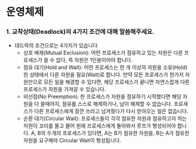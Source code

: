 # 운영체제



###  1. 교착상태(Deadlock)의 4가지 조건에 대해 말씀해주세요.

- 데드락의 조건으로는 4가지가 있습니다
  - 상호 배제(Mutual Exclusion): 어떤 프로세스가 점유하고 있는 자원은 다른 프로세스가 쓸 수 없다, 즉 자원은 1인용이어야 합니다.
  - 점유 대기(Hold and Wait): 어떤 프로세스는 한 개 이상의 자원을 소유(Hold)한 상태에서 다른 자원을 필요(Wait)로 합니다. 만약 모든 프로세스가 한가지 자원만으로 모든 일을 해결할 수 있다면, 해당 프로세스가 끝나면 자연스럽게 다른 프로세스가 자원을 가져갈 수 있습니다.
  - 비선점(No Preemption): 한 프로세스가 자원을 점유하기 시작했다면 해당 자원을 다 쓸때까지, 점유를 스스로 해제하거나, 남이 해제할 수 없습니다. 프로세스가 다른 프로세스에게 잠깐 쓰라고 넘겨줬다가 다시 받아오는 일은 없습니다.
  - 순환 대기(Circular Wait): 프로세스들이 각각 점유한 자원과 점유하고자 하는 자원이 꼬리를 물고 물어 원래 프로세스에게 돌아와서 루프가 형성되어야 합니다. A, B의 두개의 프로세스가 있다면, A는 B가 점유한 자원을, B는 A가 점유한 자원을 요구해야 Circular Wait이 형성됩니다.